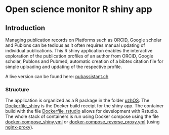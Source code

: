 # Open science monitor R shiny app

## Introduction
Managing publication records on Platforms such as ORCID, Google scholar and Publons can be tedious as it often requires manual updating of individual publications. This R shiny application enables the interactive exploration of the publication profiles of an author from ORCID, Google scholar, Publons and Pubmed, automatic creation of a bibtex citation file for simple uploading and updating of the respective profile.

A live version can be found here: [pubassistant.ch](http://pubassistant.ch)


### Structure
The application is organized as a R package in the folder [uzhOS](uzhOS). 
The [Dockerfile_shiny](Dockerfile_shiny) is the Docker build receipt for the shiny app.
The container build with the file [Dockerfile_rstudio](Dockerfile_rstudio) allows for development with Rstudio. 
The whole stack of containers is run using Docker compose using the file [docker-compose_shiny.yml](docker-compose_shiny.yml) or [docker-compose_reverse_proxy.yml](docker-compose_reverse_proxy.yml) (using [nginx-proxy](https://github.com/nginx-proxy/nginx-proxy)). 
